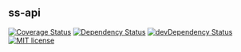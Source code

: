 ## ss-api

[![Coverage Status](https://coveralls.io/repos/github/sikuli/ss-api/badge.svg?branch=master)](https://coveralls.io/github/sikuli/ss-api?branch=master) [![Dependency Status](https://david-dm.org/sikuli/ss-api.svg)](https://david-dm.org/sikuli/ss-api) [![devDependency Status](https://david-dm.org/sikuli/ss-api/dev-status.svg)](https://david-dm.org/sikuli/ss-api#info=devDependencies) [![MIT license](http://img.shields.io/badge/license-MIT-blue.svg)](./LICENSE.txt)
